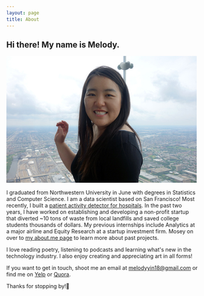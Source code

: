 ```yaml
---
layout: page
title: About
---
```


## Hi there! My name is Melody. 
 
![cheeks less chubby than they appear](/etc/itme.jpg)

I graduated from Northwestern University in June with degrees in Statistics and Computer Science. I am a data scientist based on San Francisco! Most recently, I built a [patient activity detector for hospitals](http://melodyyin.github.io/patient-activity-detection-using-kinect). In the past two years, I have worked on establishing and developing a non-profit startup that diverted ~10 tons of waste from local landfills and saved college students thousands of dollars. My previous internships include Analytics at a major airline and Equity Research at a startup investment firm. Mosey on over to [my about.me page](https://about.me/melodyyin) to learn more about past projects. 

I love reading poetry, listening to podcasts and learning what's new in the technology industry. I also enjoy creating and appreciating art in all forms!

If you want to get in touch, shoot me an email at melodyyin18@gmail.com or find me on [Yelp](http://yayhappyreviews.yelp.com/) or [Quora](http://www.quora.com/Melody-Yin-5). 

Thanks for stopping by!:wave: